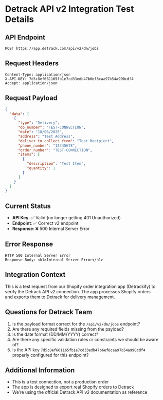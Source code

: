 # Detrack API v2 Integration Test Details

## API Endpoint
```
POST https://app.detrack.com/api/v2/dn/jobs
```

## Request Headers
```
Content-Type: application/json
X-API-KEY: 7d5c8ef661165fb1e7cd33edb47b6ef8caa97b54a990cdf4
Accept: application/json
```

## Request Payload
```json
{
  "data": [
    {
      "type": "Delivery",
      "do_number": "TEST-CONNECTION",
      "date": "18/06/2025",
      "address": "Test Address",
      "deliver_to_collect_from": "Test Recipient",
      "phone_number": "12345678",
      "order_number": "TEST-CONNECTION",
      "items": [
        {
          "description": "Test Item",
          "quantity": 1
        }
      ]
    }
  ]
}
```

## Current Status
- **API Key**: ✅ Valid (no longer getting 401 Unauthorized)
- **Endpoint**: ✅ Correct v2 endpoint
- **Response**: ❌ 500 Internal Server Error

## Error Response
```
HTTP 500 Internal Server Error
Response Body: <h1>Internal Server Error</h1>
```

## Integration Context
This is a test request from our Shopify order integration app (Detrackify) to verify the Detrack API v2 connection. The app processes Shopify orders and exports them to Detrack for delivery management.

## Questions for Detrack Team
1. Is the payload format correct for the `/api/v2/dn/jobs` endpoint?
2. Are there any required fields missing from the payload?
3. Is the date format (DD/MM/YYYY) correct?
4. Are there any specific validation rules or constraints we should be aware of?
5. Is the API key `7d5c8ef661165fb1e7cd33edb47b6ef8caa97b54a990cdf4` properly configured for this endpoint?

## Additional Information
- This is a test connection, not a production order
- The app is designed to export real Shopify orders to Detrack
- We're using the official Detrack API v2 documentation as reference 